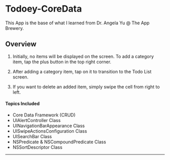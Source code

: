 Todoey-CoreData
===============

This App is the base of what I learned from Dr. Angela Yu @ The App Brewery.

Overview
--------
1. Initially, no items will be displayed on the screen. To add a category item, tap the plus button in the top right corner.

1. After adding a category item, tap on it to transition to the Todo List screen.

1. If you want to delete an added item, simply swipe the cell from right to left.

#### Topics Included
- Core Data Framework (CRUD)
- UIAlertController Class
- UINavigationBarAppearance Class
- UISwipeActionsConfiguration Class
- UISearchBar Class
- NSPredicate & NSCompoundPredicate Class
- NSSortDescriptor Class

___
